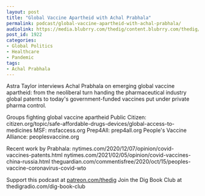 ```yaml
---
layout: post
title: "Global Vaccine Apartheid with Achal Prabhala"
permalink: podcast/global-vaccine-apartheid-with-achal-prabhala/
audiolink: https://media.blubrry.com/thedig/content.blubrry.com/thedig/The_Dig-EP_298-Prabhala.mp3
post_id: 1922
categories: 
- Global Politics
- Healthcare
- Pandemic
tags: 
- Achal Prabhala
---
```


Astra Taylor interviews Achal Prabhala on emerging global vaccine apartheid: from the neoliberal turn handing the pharmaceutical industry global patents to today's government-funded vaccines put under private pharma control. 

Groups fighting global vaccine apartheid
Public Citizen: citizen.org/topic/safe-affordable-drugs-devices/global-access-to-medicines
MSF: msfaccess.org
Prep4All: prep4all.org
People's Vaccine Alliance: peoplesvaccine.org

Recent work by Prabhala:
nytimes.com/2020/12/07/opinion/covid-vaccines-patents.html
nytimes.com/2021/02/05/opinion/covid-vaccines-china-russia.html
theguardian.com/commentisfree/2020/oct/15/peoples-vaccine-coronavirus-covid-wto

Support this podcast at [patreon.com/thedig](http://www.patreon.com/TheDig) 
Join the Dig Book Club at thedigradio.com/dig-book-club